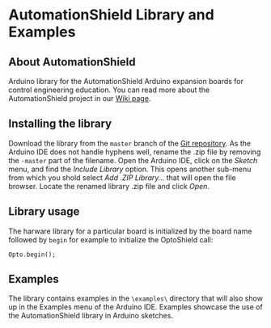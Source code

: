 # AutomationShield Library and Examples

## About AutomationShield

Arduino library for the AutomationShield Arduino expansion boards for control engineering education. You can read more about the AutomationShield project in our [Wiki page](https://github.com/gergelytakacs/AutomationShield/wiki).

## Installing the library

Download the library from the `master` branch of the [Git repository](https://github.com/gergelytakacs/AutomationShield/archive/master.zip). As the Arduino IDE does not handle hyphens well, rename the .zip file by removing the `-master` part of the filename. Open the Arduino IDE, click on the *Sketch* menu, and find the *Include Library* option. This opens another sub-menu from which you shold select *Add .ZIP Library...* that will open the file browser. Locate the renamed library .zip file and click *Open*.

## Library usage

The harware library for a particular board is initialized by the board name followed by `begin` for example to initialize the OptoShield call:
```
Opto.begin();
```

## Examples

The library contains examples in the `\examples\` directory that will also show up in the Examples menu of the Arduino IDE. Examples showcase the use of the AutomationShield library in Arduino sketches.
